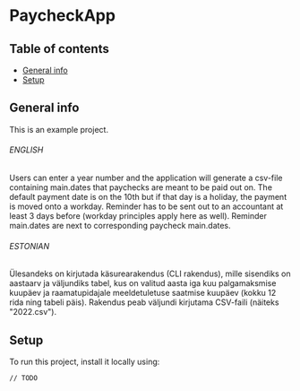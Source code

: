 # PaycheckApp

## Table of contents
* [General info](#general-info)
* [Setup](#setup)

## General info
This is an example project.

###### ENGLISH

Users can enter a year number and the application will generate a csv-file containing main.dates that paychecks are meant
to be paid out on. The default payment date is on the 10th but if that day is a holiday, the payment is moved
onto a workday. Reminder has to be sent out to an accountant at least 3 days before (workday principles
apply here as well). Reminder main.dates are next to corresponding paycheck main.dates.

###### ESTONIAN

Ülesandeks on kirjutada käsurearakendus (CLI rakendus), mille sisendiks on aastaarv ja väljundiks tabel,
kus on valitud aasta iga kuu palgamaksmise kuupäev ja raamatupidajale meeldetuletuse saatmise kuupäev
(kokku 12 rida ning tabeli päis). Rakendus peab väljundi kirjutama CSV-faili (näiteks "2022.csv").
## Setup
To run this project, install it locally using:

```
// TODO
```
